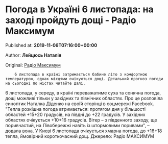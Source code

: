 
# Погода в Україні 6 листопада: на заході пройдуть дощі - Радіо Максимум

Published at: **2019-11-06T07:16:00+00:00**

Author: **Лейцюсь Наталія**

Original: [Радіо Максимум](https://maximum.fm/pogoda-v-ukrayini-6-listopada-na-zahodi-projdut-doshchi_n169118)


        6 листопада в країні затримається бабине літо з комфортною температурою, однак місцями очікуються дощі. Детальний прогноз погоди на сьогодні по містах читайте далі.
      
6 листопада, у середу, в країні переважатиме суха та сонячна погода, дощі можливі тільки у західних та північних областях. Про це розповіла синоптик Наталка Діденко на своїй сторінці в соцмережі Facebook.
"Тепла розкішна погода втримається: протягом дня у більшості областей +15+20 градусів, на півдні до +22 градусів. У західних областях очікується +10+16 градусів. Вітер – з південного заходу, ще поривчастий, на Лівобережжі навіть із штормовими поривами", – додала вона.
У Києві 6 листопада очікується хмарна погода, до +16+18 тепла, ймовірний короткочасний дощ.
Джерело: Радіо МАКСИМУМ
